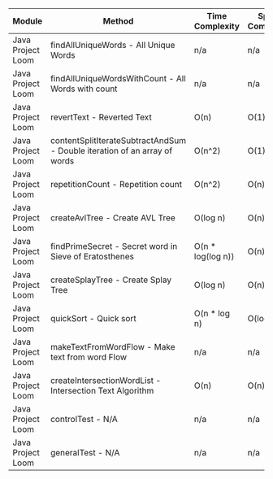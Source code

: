 | Module | Method | Time Complexity | Space Complexity | Repetitions | Measured Duration | Machine |
|---|---|---|---|---|---|---|
| Java Project Loom | findAllUniqueWords - All Unique Words | n/a | n/a | 10000 | 2245 | Prototype |
| Java Project Loom | findAllUniqueWordsWithCount - All Words with count | n/a | n/a | 10000 | 1399 | Prototype |
| Java Project Loom | revertText - Reverted Text | O(n) | O(1) | 10000 | 427 | Prototype |
| Java Project Loom | contentSplitIterateSubtractAndSum - Double iteration of an array of words | O(n^2) | O(1) | 10000 | 529 | Prototype |
| Java Project Loom | repetitionCount - Repetition count | O(n^2) | O(n) | 10000 | 2435 | Prototype |
| Java Project Loom | createAvlTree - Create AVL Tree | O(log n) | O(n) | 10000 | 232 | Prototype |
| Java Project Loom | findPrimeSecret - Secret word in Sieve of Eratosthenes | O(n * log(log n)) | O(n) | 10000 | 554 | Prototype |
| Java Project Loom | createSplayTree - Create Splay Tree | O(log n) | O(n) | 10000 | 468 | Prototype |
| Java Project Loom | quickSort - Quick sort | O(n * log n) | O(log n) | 10000 | 2131 | Prototype |
| Java Project Loom | makeTextFromWordFlow - Make text from word Flow | n/a | n/a | 10000 | 706 | Prototype |
| Java Project Loom | createIntersectionWordList - Intersection Text Algorithm | O(n) | O(n) | 10000 | 285 | Prototype |
| Java Project Loom | controlTest - N/A | n/a | n/a | 10000 | 752 | Prototype |
| Java Project Loom | generalTest - N/A | n/a | n/a | 10000 | 194 | Prototype |
